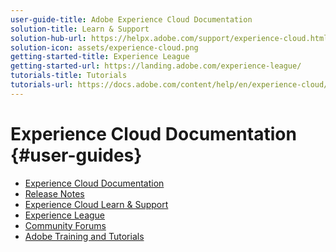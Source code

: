 ```yaml
---
user-guide-title: Adobe Experience Cloud Documentation
solution-title: Learn & Support
solution-hub-url: https://helpx.adobe.com/support/experience-cloud.html
solution-icon: assets/experience-cloud.png
getting-started-title: Experience League
getting-started-url: https://landing.adobe.com/experience-league/
tutorials-title: Tutorials
tutorials-url: https://docs.adobe.com/content/help/en/experience-cloud/tutorials/home.html
---
```


# Experience Cloud Documentation {#user-guides}

+ [Experience Cloud Documentation](home.md)
+ [Release Notes](https://docs.adobe.com/content/help/en/release-notes/experience-cloud/current.html)
+ [Experience Cloud Learn & Support](https://helpx.adobe.com/support/experience-cloud.html)
+ [Experience League](https://experienceleague.adobe.com/)
+ [Community Forums](https://forums.adobe.com/community/experience-cloud/)
+ [Adobe Training and Tutorials](https://helpx.adobe.com/learning.html?promoid=KAUDK)

<!-- commenting out in case we want to switch back to displaying main solution user guides

+ [Analytics User Guides](https://docs.adobe.com/content/help/en/analytics/landing/home.html)
+ [Target User Guide](https://docs.adobe.com/content/help/en/target/using/target-home.html)
+ [Campaign Standard User Guide](https://docs.adobe.com/content/help/en/campaign-standard/using/campaign-standard-home.html)
+ [Campaign Classic User Guide](https://docs.adobe.com/content/help/en/campaign-classic/using/campaign-classic-home.html)
+ [Audience Manager User Guide](https://docs.adobe.com/content/help/en/audience-manager/user-guide/aam-home.html)
+ [AEM 6.5 User Guides](https://docs.adobe.com/content/help/en/experience-manager-65/user-guide/home.html)

-->
